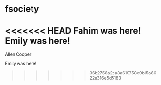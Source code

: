 # fsociety
<<<<<<< HEAD
Fahim was here!
Emily was here!
=======
Allen Cooper

Emily was here!
>>>>>>> 36b2756a2ea3a619758e9b15a6622a316e5d5183
